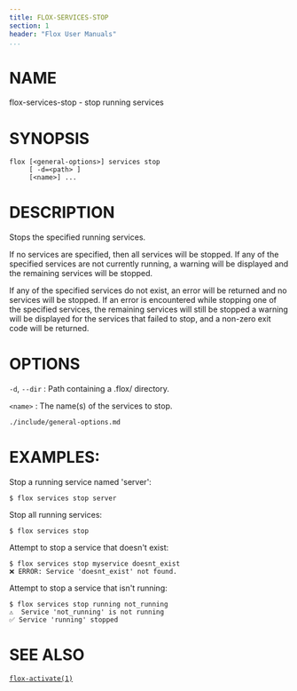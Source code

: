 ```yaml
---
title: FLOX-SERVICES-STOP
section: 1
header: "Flox User Manuals"
...
```


# NAME

flox-services-stop - stop running services

# SYNOPSIS

```
flox [<general-options>] services stop
     [ -d=<path> ]
     [<name>] ...
```

# DESCRIPTION

Stops the specified running services.

If no services are specified, then all services will be stopped.
If any of the specified services are not currently running, a warning will be
displayed and the remaining services will be stopped.

If any of the specified services do not exist, an error will be returned
and no services will be stopped. If an error is encountered while stopping
one of the specified services, the remaining services will still be stopped
a warning will be displayed for the services that failed to stop, and a
non-zero exit code will be returned.


# OPTIONS

`-d`, `--dir`
:   Path containing a .flox/ directory.

`<name>`
:   The name(s) of the services to stop.

```{.include}
./include/general-options.md
```

# EXAMPLES:

Stop a running service named 'server':

```
$ flox services stop server
```

Stop all running services:

```
$ flox services stop
```

Attempt to stop a service that doesn't exist:
```
$ flox services stop myservice doesnt_exist
❌ ERROR: Service 'doesnt_exist' not found.  
```

Attempt to stop a service that isn't running:
```
$ flox services stop running not_running
⚠️  Service 'not_running' is not running
✅ Service 'running' stopped  
```

# SEE ALSO
[`flox-activate(1)`](./flox-activate.md)
